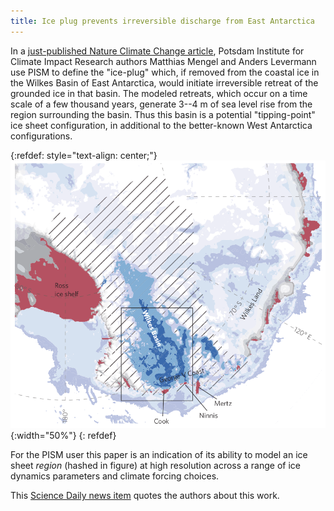 ```yaml
---
title: Ice plug prevents irreversible discharge from East Antarctica
---
```


In a [just-published Nature Climate Change
article](http://www.nature.com/nclimate/journal/vaop/ncurrent/full/nclimate2226.html),
Potsdam Institute for Climate Impact Research authors Matthias Mengel
and Anders Levermann use PISM to define the "ice-plug" which, if
removed from the coastal ice in the Wilkes Basin of East Antarctica,
would initiate irreversible retreat of the grounded ice in that basin.
The modeled retreats, which occur on a time scale of a few thousand
years, generate 3--4 m of sea level rise from the region surrounding
the basin. Thus this basin is a potential "tipping-point" ice sheet
configuration, in additional to the better-known West Antarctica
configurations.

{:refdef: style="text-align: center;"}
![](/img/news/mengel2014-wilkes.png){:width="50%"}
{: refdef}

For the PISM user this paper is an indication of its ability to model an
ice sheet *region* (hashed in figure) at high resolution across a
range of ice dynamics parameters and climate forcing choices.

This [Science Daily news
item](http://www.sciencedaily.com/releases/2014/05/140505104435.htm)
quotes the authors about this work.
